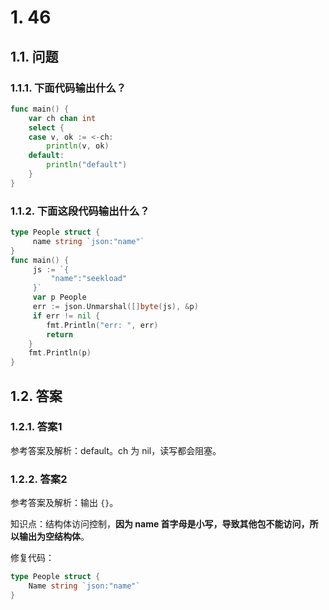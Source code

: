 # 1. 46

## 1.1. 问题

### 1.1.1. 下面代码输出什么？

```go
func main() {
    var ch chan int
    select {
    case v, ok := <-ch:
        println(v, ok)
    default:
        println("default") 
    }
}
```

### 1.1.2. 下面这段代码输出什么？

```go
type People struct {
     name string `json:"name"`
}
func main() {
     js := `{
         "name":"seekload"
     }`
     var p People
     err := json.Unmarshal([]byte(js), &p)
     if err != nil {
        fmt.Println("err: ", err)
        return
    }
    fmt.Println(p)
}
```


## 1.2. 答案

### 1.2.1. 答案1

参考答案及解析：default。ch 为 nil，读写都会阻塞。

### 1.2.2. 答案2

参考答案及解析：输出 `{}`。

知识点：结构体访问控制，**因为 name 首字母是小写，导致其他包不能访问，所以输出为空结构体**。

修复代码：

```go
type People struct {
    Name string `json:"name"`
}
```